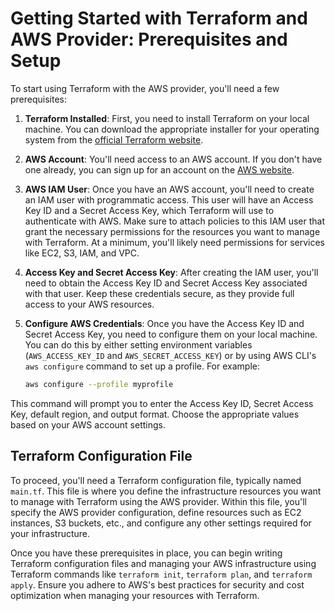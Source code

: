 # Getting Started with Terraform and AWS Provider: Prerequisites and Setup

To start using Terraform with the AWS provider, you'll need a few prerequisites:

1. **Terraform Installed**: First, you need to install Terraform on your local machine. You can download the appropriate installer for your operating system from the [official Terraform website](https://www.terraform.io/downloads.html).

2. **AWS Account**: You'll need access to an AWS account. If you don't have one already, you can sign up for an account on the [AWS website](https://aws.amazon.com/).

3. **AWS IAM User**: Once you have an AWS account, you'll need to create an IAM user with programmatic access. This user will have an Access Key ID and a Secret Access Key, which Terraform will use to authenticate with AWS. Make sure to attach policies to this IAM user that grant the necessary permissions for the resources you want to manage with Terraform. At a minimum, you'll likely need permissions for services like EC2, S3, IAM, and VPC.

4. **Access Key and Secret Access Key**: After creating the IAM user, you'll need to obtain the Access Key ID and Secret Access Key associated with that user. Keep these credentials secure, as they provide full access to your AWS resources.

5. **Configure AWS Credentials**: Once you have the Access Key ID and Secret Access Key, you need to configure them on your local machine. You can do this by either setting environment variables (`AWS_ACCESS_KEY_ID` and `AWS_SECRET_ACCESS_KEY`) or by using AWS CLI's `aws configure` command to set up a profile. For example:
   ```bash
   aws configure --profile myprofile


This command will prompt you to enter the Access Key ID, Secret Access Key, default region, and output format. Choose the appropriate values based on your AWS account settings.

## Terraform Configuration File

To proceed, you'll need a Terraform configuration file, typically named `main.tf`. This file is where you define the infrastructure resources you want to manage with Terraform using the AWS provider. Within this file, you'll specify the AWS provider configuration, define resources such as EC2 instances, S3 buckets, etc., and configure any other settings required for your infrastructure.

Once you have these prerequisites in place, you can begin writing Terraform configuration files and managing your AWS infrastructure using Terraform commands like `terraform init`, `terraform plan`, and `terraform apply`. Ensure you adhere to AWS's best practices for security and cost optimization when managing your resources with Terraform.
